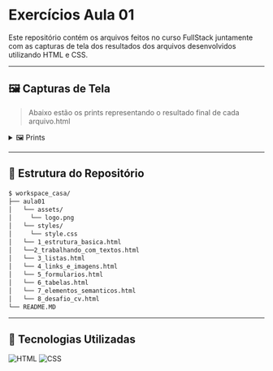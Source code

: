 # Exercícios Aula 01
Este repositório contém os arquivos feitos no curso FullStack juntamente com as capturas de tela dos resultados dos arquivos desenvolvidos utilizando HTML e CSS.

---

## 🖼️ Capturas de Tela
> Abaixo estão os prints representando o resultado final de cada arquivo.html

<details>
  
  <summary>🖼️ Prints</summary>

---

  📌 Exercício 01
  
  ![Print](./assets/exercicio01.png)

  📌 Exercício 02
  
  ![Print](./assets/exercicio02.png)

  📌 Exercício 03
  
  ![Print](./assets/exercicio03.png)

  📌 Exercício 04
  
  ![Print](./assets/exercicio04.png)
  
 📌 Exercício 05
 
  ![Print](./assets/exercicio05.png)
  
 📌 Exercício 06
 
  ![Print](./assets/exercicio06.png)
  
 📌 Exercício 07
  
  ![Print](./assets/exercicio07.png)
  
  📌 Exercício 08
  
  ![Print](./assets/exercicio08.png)
  
</details>

---

## 📁 Estrutura do Repositório
```shell
$ workspace_casa/
├── aula01
│   └── assets/
│     └── logo.png
│   └── styles/
│     └── style.css
│   └── 1_estrutura_basica.html
│   └──2_trabalhando_com_textos.html
│   └── 3_listas.html
│   └── 4_links_e_imagens.html
│   └── 5_formularios.html
│   └── 6_tabelas.html
│   └── 7_elementos_semanticos.html
│   └── 8_desafio_cv.html
└── README.MD
```

---

## 🚀 Tecnologias Utilizadas
![HTML](https://img.shields.io/badge/HTML5-%23E34F26.svg?style=for-the-badge&logo=html5&logoColor=white) ![CSS](https://img.shields.io/badge/CSS3-%231572B6.svg?style=for-the-badge&logo=css3&logoColor=white)
